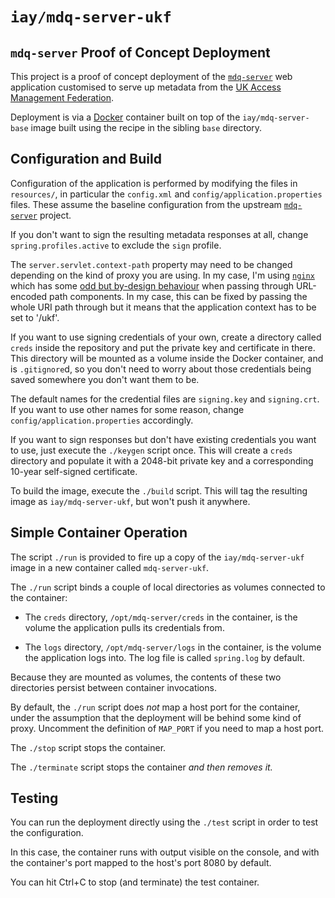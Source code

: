 # `iay/mdq-server-ukf`

## `mdq-server` Proof of Concept Deployment

This project is a proof of concept deployment of the
[`mdq-server`](https://github.com/iay/mdq-server) web application
customised to serve up metadata from the
[UK Access Management Federation](http://ukfederation.org.uk).

Deployment is via a [Docker](http://www.docker.com) container built
on top of the `iay/mdq-server-base` image built using the recipe in the
sibling `base` directory.

## Configuration and Build

Configuration of the application is performed by modifying the files
in `resources/`, in particular the `config.xml` and `config/application.properties`
files. These assume the baseline configuration from the upstream
[`mdq-server`](https://github.com/iay/mdq-server) project.

If you don't want to sign the resulting metadata responses at all,
change `spring.profiles.active` to exclude the `sign` profile.

The `server.servlet.context-path` property may need to be changed depending on
the kind of proxy you are using. In my case, I'm using
[`nginx`](http://nginx.org/en/) which has some
[odd but by-design behaviour](http://trac.nginx.org/nginx/ticket/262) when
passing through URL-encoded path components. In my case, this can be fixed
by passing the whole URI path through but it means that the application
context has to be set to '/ukf'.

If you want to use signing credentials of your own, create a directory
called `creds` inside the repository and put the private key and
certificate in there. This directory will be mounted as a volume inside
the Docker container, and is `.gitignore`d, so you don't need to worry
about those credentials being saved somewhere you don't want them to be.

The default names for the credential files are `signing.key` and
`signing.crt`. If you want to use other names for some reason, change
`config/application.properties` accordingly.

If you want to sign responses but don't have existing credentials you
want to use, just execute the `./keygen` script once. This will create a
`creds` directory and populate it with a 2048-bit private key and a
corresponding 10-year self-signed certificate.

To build the image, execute the `./build` script. This will tag the
resulting image as `iay/mdq-server-ukf`, but won't push it anywhere.

## Simple Container Operation

The script `./run` is provided to fire up a copy of the `iay/mdq-server-ukf`
image in a new container called `mdq-server-ukf`.

The `./run` script binds a couple of local directories as volumes
connected to the container:

* The `creds` directory, `/opt/mdq-server/creds` in the container,
  is the volume the application pulls its credentials from.

* The `logs` directory, `/opt/mdq-server/logs` in the container,
  is the volume the application logs into. The log file is called
  `spring.log` by default.

Because they are mounted as volumes, the contents of these two directories
persist between container invocations.

By default, the `./run` script does *not* map a host port for the container,
under the assumption that the deployment will be behind some kind of proxy.
Uncomment the definition of `MAP_PORT` if you need to map a host port.

The `./stop` script stops the container.

The `./terminate` script stops the container *and then removes it.*

## Testing

You can run the deployment directly using the `./test` script in
order to test the configuration.

In this case, the container runs with output visible on the console, and
with the container's port mapped to the host's port 8080 by default.

You can hit Ctrl+C to stop (and terminate) the test container.
